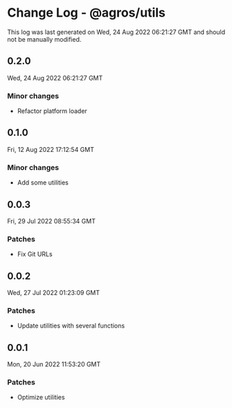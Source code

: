 # Change Log - @agros/utils

This log was last generated on Wed, 24 Aug 2022 06:21:27 GMT and should not be manually modified.

## 0.2.0
Wed, 24 Aug 2022 06:21:27 GMT

### Minor changes

- Refactor platform loader

## 0.1.0
Fri, 12 Aug 2022 17:12:54 GMT

### Minor changes

- Add some utilities

## 0.0.3
Fri, 29 Jul 2022 08:55:34 GMT

### Patches

- Fix Git URLs

## 0.0.2
Wed, 27 Jul 2022 01:23:09 GMT

### Patches

- Update utilities with several functions

## 0.0.1
Mon, 20 Jun 2022 11:53:20 GMT

### Patches

- Optimize utilities

